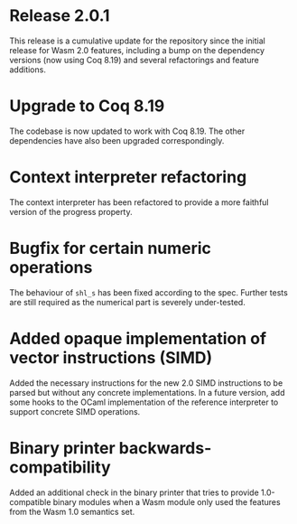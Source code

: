 # Release 2.0.1

This release is a cumulative update for the repository since the initial release for Wasm 2.0 features, including a bump on the dependency versions (now using Coq 8.19) and several refactorings and feature additions.

# Upgrade to Coq 8.19
The codebase is now updated to work with Coq 8.19. The other dependencies have also been upgraded correspondingly.

# Context interpreter refactoring
The context interpreter has been refactored to provide a more faithful version of the progress property.

# Bugfix for certain numeric operations
The behaviour of `shl_s` has been fixed according to the spec. Further tests are still required as the numerical part is severely under-tested.

# Added opaque implementation of vector instructions (SIMD)
Added the necessary instructions for the new 2.0 SIMD instructions to be parsed but without any concrete implementations. In a future version, add some hooks to the OCaml implementation of the reference interpreter to support concrete SIMD operations.

# Binary printer backwards-compatibility
Added an additional check in the binary printer that tries to provide 1.0-compatible binary modules when a Wasm module only used the features from the Wasm 1.0 semantics set.
